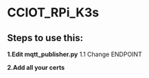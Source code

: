 # CCIOT_RPi_K3s

## __Steps to use this:__ 

**1.Edit mqtt_publisher.py**
1.1 Change ENDPOINT

**2.Add all your certs**

